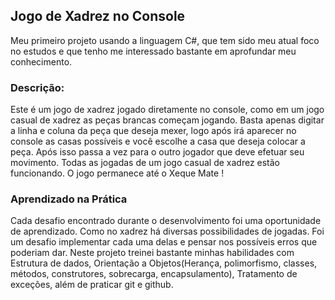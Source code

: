 ## Jogo de Xadrez no Console

Meu primeiro projeto usando a linguagem C#, que tem sido meu atual foco no estudos e que tenho me interessado bastante em aprofundar meu conhecimento.

### Descrição:

Este é um jogo de xadrez jogado diretamente no console, como em um jogo casual de xadrez as peças brancas começam jogando. Basta apenas digitar a linha e coluna da peça que deseja mexer, logo após irá aparecer no console as casas possíveis e você escolhe a casa que deseja colocar a peça. Após isso passa a vez para o outro jogador que deve efetuar seu movimento. Todas as jogadas de um jogo casual de xadrez estão funcionando. O jogo permanece até o Xeque Mate !

### Aprendizado na Prática

Cada desafio encontrado durante o desenvolvimento foi uma oportunidade de aprendizado. Como no xadrez há diversas possibilidades de jogadas. Foi um desafio implementar cada uma delas e pensar nos possíveis erros que poderiam dar. Neste projeto treinei bastante minhas habilidades com Estrutura de dados, Orientação a Objetos(Herança, polimorfismo, classes, métodos, construtores, sobrecarga, encapsulamento), Tratamento de exceções, além de praticar git e github.
